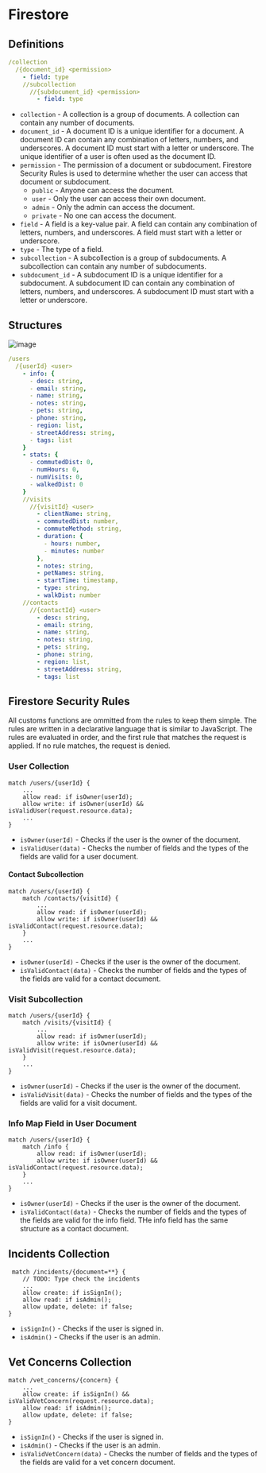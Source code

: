 # Firestore

## Definitions

```yaml
/collection
  /{document_id} <permission>
    - field: type
    //subcollection
      //{subdocument_id} <permission>
        - field: type
```

- `collection` - A collection is a group of documents. A collection can contain any number of documents.
- `document_id` - A document ID is a unique identifier for a document. A document ID can contain any combination of letters, numbers, and underscores. A document ID must start with a letter or underscore. The unique identifier of a user is often used as the document ID.
- `permission` - The permission of a document or subdocument. Firestore Security Rules is used to determine whether the user can access that document or subdocument.
  - `public` - Anyone can access the document.
  - `user` - Only the user can access their own document.
  - `admin` - Only the admin can access the document.
  - `private` - No one can access the document.
- `field` - A field is a key-value pair. A field can contain any combination of letters, numbers, and underscores. A field must start with a letter or underscore.
- `type` - The type of a field.
- `subcollection` - A subcollection is a group of subdocuments. A subcollection can contain any number of subdocuments.
- `subdocument_id` - A subdocument ID is a unique identifier for a subdocument. A subdocument ID can contain any combination of letters, numbers, and underscores. A subdocument ID must start with a letter or underscore.

## Structures

![image](https://user-images.githubusercontent.com/34858205/209237751-c7dd491c-2deb-4e4a-9839-2150db7e4118.png)

```yaml
/users
  /{userId} <user>
    - info: {
      - desc: string,
      - email: string,
      - name: string,
      - notes: string,
      - pets: string,
      - phone: string,
      - region: list,
      - streetAddress: string,
      - tags: list
    }
    - stats: {
      - commutedDist: 0,
      - numHours: 0,
      - numVisits: 0,
      - walkedDist: 0
    }
    //visits
      //{visitId} <user>
        - clientName: string,
        - commutedDist: number,
        - commuteMethod: string,
        - duration: {
          - hours: number,
          - minutes: number
        },
        - notes: string,
        - petNames: string,
        - startTime: timestamp,
        - type: string,
        - walkDist: number
    //contacts
      //{contactId} <user>
        - desc: string,
        - email: string,
        - name: string,
        - notes: string,
        - pets: string,
        - phone: string,
        - region: list,
        - streetAddress: string,
        - tags: list
```

## Firestore Security Rules

All customs functions are ommitted from the rules to keep them simple. The rules are written in a declarative language that is similar to JavaScript. The rules are evaluated in order, and the first rule that matches the request is applied. If no rule matches, the request is denied.

### User Collection

```firestore-security-rules
match /users/{userId} {
    ...
    allow read: if isOwner(userId);
    allow write: if isOwner(userId) && isValidUser(request.resource.data);
    ...
}
```

- `isOwner(userId)` - Checks if the user is the owner of the document.
- `isValidUser(data)` - Checks the number of fields and the types of the fields are valid for a user document.

#### Contact Subcollection

```firestore-security-rules
match /users/{userId} {
    match /contacts/{visitId} {
        ...
        allow read: if isOwner(userId);
        allow write: if isOwner(userId) && isValidContact(request.resource.data);
    }
    ...
}
```

- `isOwner(userId)` - Checks if the user is the owner of the document.
- `isValidContact(data)` - Checks the number of fields and the types of the fields are valid for a contact document.

### Visit Subcollection

```firestore-security-rules
match /users/{userId} {
    match /visits/{visitId} {
        ...
        allow read: if isOwner(userId);
        allow write: if isOwner(userId) && isValidVisit(request.resource.data);
    }
    ...
}
```

- `isOwner(userId)` - Checks if the user is the owner of the document.
- `isValidVisit(data)` - Checks the number of fields and the types of the fields are valid for a visit document.

### Info Map Field in User Document

```firestore-security-rules
match /users/{userId} {
    match /info {
        allow read: if isOwner(userId);
        allow write: if isOwner(userId) && isValidContact(request.resource.data);
    }
    ...
}
```

- `isOwner(userId)` - Checks if the user is the owner of the document.
- `isValidContact(data)` - Checks the number of fields and the types of the fields are valid for the info field. THe info field has the same structure as a contact document.

## Incidents Collection

```firestore-security-rules
 match /incidents/{document=**} {
    // TODO: Type check the incidents
    ...
    allow create: if isSignIn();
    allow read: if isAdmin();
    allow update, delete: if false;
}
```

- `isSignIn()` - Checks if the user is signed in.
- `isAdmin()` - Checks if the user is an admin.

## Vet Concerns Collection

```firestore-security-rules
match /vet_concerns/{concern} {
    ...
    allow create: if isSignIn() && isValidVetConcern(request.resource.data);
    allow read: if isAdmin();
    allow update, delete: if false;
}
```

- `isSignIn()` - Checks if the user is signed in.
- `isAdmin()` - Checks if the user is an admin.
- `isValidVetConcern(data)` - Checks the number of fields and the types of the fields are valid for a vet concern document.
